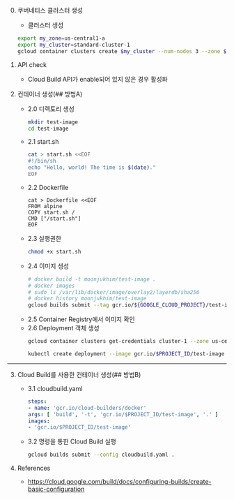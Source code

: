 0. 쿠버네티스 클러스터 생성
    - 클러스터 생성
    ```bash
    export my_zone=us-central1-a
    export my_cluster=standard-cluster-1
    gcloud container clusters create $my_cluster --num-nodes 3 --zone $my_zone --enable-ip-alias
    ```

1. API check 
    - Cloud Build API가 enable되어 있지 않은 경우 활성화

2. 컨테이너 생성(## 방법A)
    - 2.0 디렉토리 생성
        ```bash
        mkdir test-image
        cd test-image
        ```
    - 2.1 start.sh
        ```bash
        cat > start.sh <<EOF
        #!/bin/sh
        echo "Hello, world! The time is $(date)."
        EOF
        ```
    - 2.2 Dockerfile
        ```
        cat > Dockerfile <<EOF
        FROM alpine
        COPY start.sh /
        CMD ["/start.sh"]
        EOF
        ```
    - 2.3 실행권한
        ```bash
        chmod +x start.sh
        ```
    - 2.4 이미지 생성
        ```bash
        # docker build -t moonjukhim/test-image .
        # docker images
        # sudo ls /var/lib/docker/image/overlay2/layerdb/sha256
        # docker history moonjukhim/test-image
        gcloud builds submit --tag gcr.io/${GOOGLE_CLOUD_PROJECT}/test-image .
        ```
    - 2.5 Container Registry에서 이미지 확인
    - 2.6 Deployment 객체 생성
        ```bash
        gcloud container clusters get-credentials cluster-1 --zone us-central1-c --project $PROJECT_ID

        kubectl create deployment --image gcr.io/$PROJECT_ID/test-image test-image
        ```

---    

3. Cloud Build를 사용한 컨테이너 생성(## 방법B)
    - 3.1 cloudbuild.yaml
        ```yaml
        steps:
        - name: 'gcr.io/cloud-builders/docker'
        args: [ 'build', '-t', 'gcr.io/$PROJECT_ID/test-image', '.' ]
        images:
        - 'gcr.io/$PROJECT_ID/test-image'
        ```
    - 3.2 명령을 통한 Cloud Build 실행
        ```bash
        gcloud builds submit --config cloudbuild.yaml .
        ```
    
4. References
    - https://cloud.google.com/build/docs/configuring-builds/create-basic-configuration